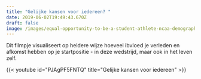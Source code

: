 ```yaml
---
title: "Gelijke kansen voor iedereen? "
date: 2019-06-02T19:49:43.670Z
draft: false
image: /images/equal-opportunity-to-be-a-student-athlete-ncaa-demographics-reflect-improvement-image.jpg
---
```

Dit filmpje visualiseert op heldere wijze hoeveel ibvloed je verleden en afkomst hebben op je startpositie - in deze wedstrijd, maar ook in het leven zelf.

{{< youtube id="PJAgPF5FNTQ" title="Gelijke kansen voor iedereen" >}}